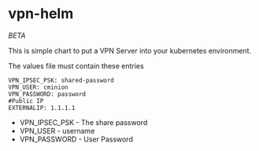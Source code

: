 # vpn-helm

*BETA*

This is simple chart to put a VPN Server into your kubernetes environment. 


The values file must contain these entries
```
VPN_IPSEC_PSK: shared-password
VPN_USER: cminion
VPN_PASSWORD: password
#Public IP
EXTERNALIP: 1.1.1.1
```


* VPN_IPSEC_PSK - The share password
* VPN_USER - username
* VPN_PASSWORD - User Password
